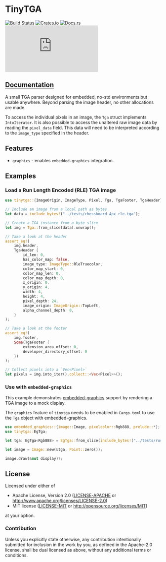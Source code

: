 # TinyTGA

[![Build Status](https://circleci.com/gh/jamwaffles/embedded-graphics/tree/master.svg?style=shield)](https://circleci.com/gh/jamwaffles/embedded-graphics/tree/master)
[![Crates.io](https://img.shields.io/crates/v/tinytga.svg)](https://crates.io/crates/tinytga)
[![Docs.rs](https://docs.rs/tinytga/badge.svg)](https://docs.rs/tinytga)
[![embedded-graphics on Matrix](https://img.shields.io/matrix/rust-embedded-graphics:matrix.org)](https://matrix.to/#/#rust-embedded-graphics:matrix.org)

## [Documentation](https://docs.rs/tinytga)

A small TGA parser designed for embedded, no-std environments but usable anywhere. Beyond
parsing the image header, no other allocations are made.

To access the individual pixels in an image, the `Tga` struct implements `IntoIterator`. It is
also possible to access the unaltered raw image data by reading the `pixel_data` field. This
data will need to be interpreted according to the `image_type` specified in the header.

## Features

* `graphics` - enables `embedded-graphics` integration.

## Examples

### Load a Run Length Encoded (RLE) TGA image

```rust
use tinytga::{ImageOrigin, ImageType, Pixel, Tga, TgaFooter, TgaHeader};

// Include an image from a local path as bytes
let data = include_bytes!("../tests/chessboard_4px_rle.tga");

// Create a TGA instance from a byte slice
let img = Tga::from_slice(data).unwrap();

// Take a look at the header
assert_eq!(
    img.header,
    TgaHeader {
        id_len: 0,
        has_color_map: false,
        image_type: ImageType::RleTruecolor,
        color_map_start: 0,
        color_map_len: 0,
        color_map_depth: 0,
        x_origin: 0,
        y_origin: 4,
        width: 4,
        height: 4,
        pixel_depth: 24,
        image_origin: ImageOrigin::TopLeft,
        alpha_channel_depth: 0,
    }
);

// Take a look at the footer
assert_eq!(
    img.footer,
    Some(TgaFooter {
        extension_area_offset: 0,
        developer_directory_offset: 0
    })
);

// Collect pixels into a `Vec<Pixel>`
let pixels = img.into_iter().collect::<Vec<Pixel>>();
```

### Use with `embedded-graphics`

This example demonstrates [embedded-graphics] support by rendering a TGA image to a mock
display.

The `graphics` feature of `tinytga` needs to be enabled in `Cargo.toml` to use the `Tga` object
with embedded-graphics.

```rust
use embedded_graphics::{image::Image, pixelcolor::Rgb888, prelude::*};
use tinytga::EgTga;

let tga: EgTga<Rgb888> = EgTga::from_slice(include_bytes!("../tests/rust-rle-bw-topleft.tga")).unwrap();

let image = Image::new(&tga, Point::zero());

image.draw(&mut display)?;
```

[embedded-graphics]: https://docs.rs/embedded-graphics

## License

Licensed under either of

- Apache License, Version 2.0 ([LICENSE-APACHE](LICENSE-APACHE) or http://www.apache.org/licenses/LICENSE-2.0)
- MIT license ([LICENSE-MIT](LICENSE-MIT) or http://opensource.org/licenses/MIT)

at your option.

### Contribution

Unless you explicitly state otherwise, any contribution intentionally submitted for inclusion in the
work by you, as defined in the Apache-2.0 license, shall be dual licensed as above, without any
additional terms or conditions.
